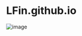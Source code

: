 # LFin.github.io

![image](https://github.com/user-attachments/assets/df47d041-93c3-46ac-9a91-8afc17bf8177)
